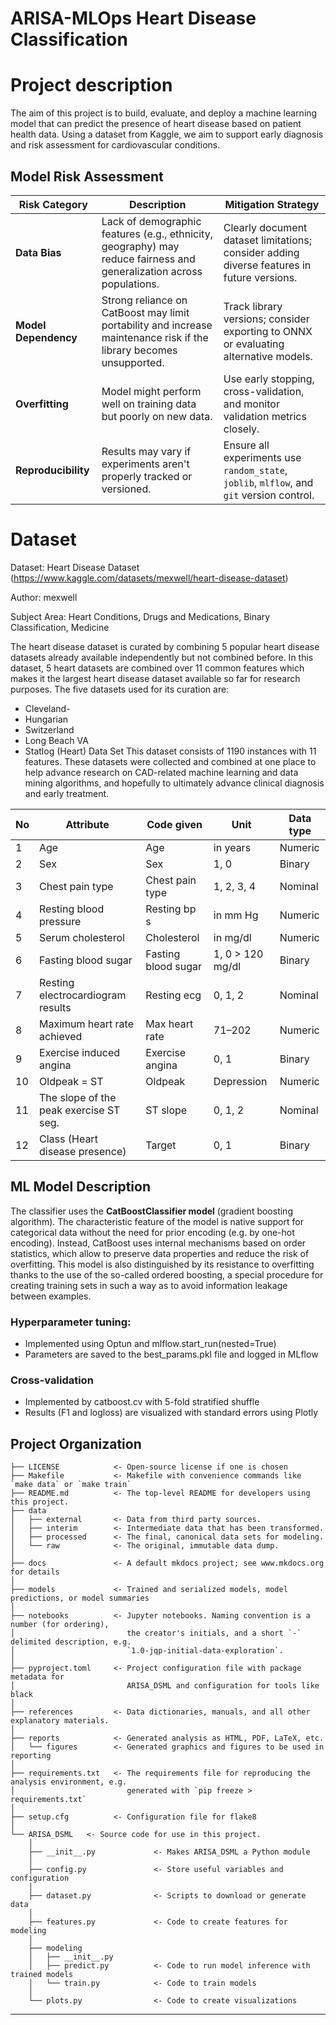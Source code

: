 # ARISA-MLOps Heart Disease Classification

# Project description

The aim of this project is to build, evaluate, and deploy a machine learning model that can predict the presence of heart disease based on patient health data. Using a dataset from Kaggle, we aim to support early diagnosis and risk assessment for cardiovascular conditions.

## Model Risk Assessment

| **Risk Category**        | **Description**                                                                 | **Mitigation Strategy**                                                                 |
|--------------------------|---------------------------------------------------------------------------------|------------------------------------------------------------------------------------------|
| **Data Bias**            | Lack of demographic features (e.g., ethnicity, geography) may reduce fairness and generalization across populations. | Clearly document dataset limitations; consider adding diverse features in future versions. |
| **Model Dependency**     | Strong reliance on CatBoost may limit portability and increase maintenance risk if the library becomes unsupported. | Track library versions; consider exporting to ONNX or evaluating alternative models.     |
| **Overfitting**          | Model might perform well on training data but poorly on new data.              | Use early stopping, cross-validation, and monitor validation metrics closely.            |
| **Reproducibility**      | Results may vary if experiments aren't properly tracked or versioned.          | Ensure all experiments use `random_state`, `joblib`, `mlflow`, and `git` version control. |


# Dataset

Dataset: Heart Disease Dataset (https://www.kaggle.com/datasets/mexwell/heart-disease-dataset)

Author: mexwell

Subject Area: Heart Conditions, Drugs and Medications, Binary Classification, Medicine

The heart disease dataset is curated by combining 5 popular heart disease datasets already available independently but not combined before. In this dataset, 5 heart datasets are combined over 11 common features which makes it the largest heart disease dataset available so far for research purposes. The five datasets used for its curation are:
- Cleveland-
- Hungarian
- Switzerland
- Long Beach VA
- Statlog (Heart) Data Set
This dataset consists of 1190 instances with 11 features. These datasets were collected and combined at one place to help advance research on CAD-related machine learning and data mining algorithms, and hopefully to ultimately advance clinical diagnosis and early treatment.

| No   | Attribute                              | Code given          | Unit                    | Data type |
|------|----------------------------------------|---------------------|-------------------------|-----------|
| 1    | Age                                    | Age                 | in years                | Numeric   |
| 2    | Sex                                    | Sex                 | 1, 0                    | Binary    |
| 3    | Chest pain type                        | Chest pain type     | 1, 2, 3, 4              | Nominal   |
| 4    | Resting blood pressure                 | Resting bp s        | in mm Hg                | Numeric   |
| 5    | Serum cholesterol                      | Cholesterol         | in mg/dl                | Numeric   |
| 6    | Fasting blood sugar                    | Fasting blood sugar | 1, 0 > 120 mg/dl        | Binary    |
| 7    | Resting electrocardiogram results      | Resting ecg         | 0, 1, 2                 | Nominal   |
| 8    | Maximum heart rate achieved            | Max heart rate      | 71–202                  | Numeric   |
| 9    | Exercise induced angina                | Exercise angina     | 0, 1                    | Binary    |
| 10   | Oldpeak = ST                           | Oldpeak             | Depression              | Numeric   |
| 11   | The slope of the peak exercise ST seg. | ST slope            | 0, 1, 2                 | Nominal   |
| 12   | Class (Heart disease presence)         | Target              | 0, 1                    | Binary    |


## ML Model Description


The classifier uses the **CatBoostClassifier model** (gradient boosting algorithm). The characteristic feature of the model is native support for categorical data without the need for prior encoding (e.g. by one-hot encoding). Instead, CatBoost uses internal mechanisms based on order statistics, which allow to preserve data properties and reduce the risk of overfitting. This model is also distinguished by its resistance to overfitting thanks to the use of the so-called ordered boosting, a special procedure for creating training sets in such a way as to avoid information leakage between examples.

### Hyperparameter tuning:
- Implemented using Optun and mlflow.start_run(nested=True)
- Parameters are saved to the best_params.pkl file and logged in MLflow

### Cross-validation
- Implemented by catboost.cv with 5-fold stratified shuffle
- Results (F1 and logloss) are visualized with standard errors using Plotly

## Project Organization

```
├── LICENSE            <- Open-source license if one is chosen
├── Makefile           <- Makefile with convenience commands like `make data` or `make train`
├── README.md          <- The top-level README for developers using this project.
├── data
│   ├── external       <- Data from third party sources.
│   ├── interim        <- Intermediate data that has been transformed.
│   ├── processed      <- The final, canonical data sets for modeling.
│   └── raw            <- The original, immutable data dump.
│
├── docs               <- A default mkdocs project; see www.mkdocs.org for details
│
├── models             <- Trained and serialized models, model predictions, or model summaries
│
├── notebooks          <- Jupyter notebooks. Naming convention is a number (for ordering),
│                         the creator's initials, and a short `-` delimited description, e.g.
│                         `1.0-jqp-initial-data-exploration`.
│
├── pyproject.toml     <- Project configuration file with package metadata for 
│                         ARISA_DSML and configuration for tools like black
│
├── references         <- Data dictionaries, manuals, and all other explanatory materials.
│
├── reports            <- Generated analysis as HTML, PDF, LaTeX, etc.
│   └── figures        <- Generated graphics and figures to be used in reporting
│
├── requirements.txt   <- The requirements file for reproducing the analysis environment, e.g.
│                         generated with `pip freeze > requirements.txt`
│
├── setup.cfg          <- Configuration file for flake8
│
└── ARISA_DSML   <- Source code for use in this project.
    │
    ├── __init__.py             <- Makes ARISA_DSML a Python module
    │
    ├── config.py               <- Store useful variables and configuration
    │
    ├── dataset.py              <- Scripts to download or generate data
    │
    ├── features.py             <- Code to create features for modeling
    │
    ├── modeling                
    │   ├── __init__.py 
    │   ├── predict.py          <- Code to run model inference with trained models          
    │   └── train.py            <- Code to train models
    │
    └── plots.py                <- Code to create visualizations
```

--------



